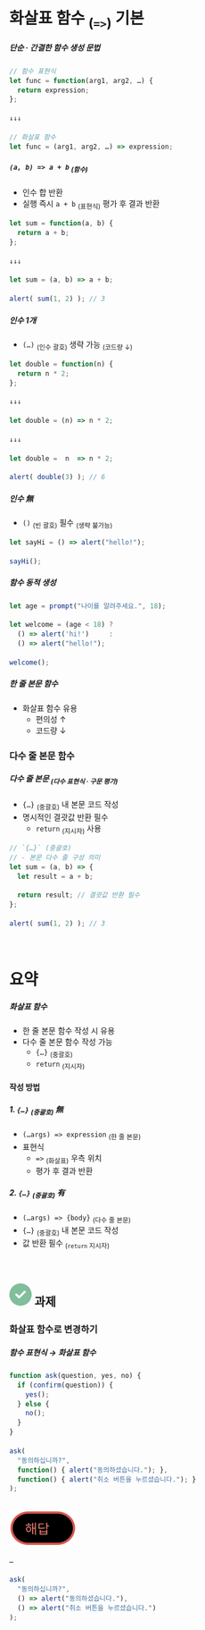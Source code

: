 화살표 함수 <sub>(`=>`)</sub> 기본
====

##### 단순 · 간결한 함수 생성 문법
```javascript
// 함수 표현식
let func = function(arg1, arg2, …) {
  return expression;
};

↓↓↓

// 화살표 함수
let func = (arg1, arg2, …) => expression;
```

##### `(a, b) => a + b` <sub>(함수)</sub>
- 인수 합 반환
- 실행 즉시 `a + b` <sub>(표현식)</sub> 평가 후 결과 반환

```javascript
let sum = function(a, b) {
  return a + b;
};

↓↓↓

let sum = (a, b) => a + b;

alert( sum(1, 2) ); // 3
```

##### 인수 1개
- `(…)` <sub>(인수 괄호)</sub> 생략 가능 <sub>(코드량 ↓)</sub>
```javascript
let double = function(n) {
  return n * 2;
};

↓↓↓

let double = (n) => n * 2;

↓↓↓

let double =  n  => n * 2;

alert( double(3) ); // 6
```

##### 인수 無
- `()` <sub>(빈 괄호)</sub> 필수 <sub>(생략 불가능)</sub>
```javascript
let sayHi = () => alert("hello!");

sayHi();
```

##### 함수 동적 생성
```javascript
let age = prompt("나이를 알려주세요.", 18);

let welcome = (age < 18) ?
  () => alert('hi!')     :
  () => alert("hello!");

welcome();
```

##### 한 줄 본문 함수
- 화살표 함수 유용
  - 편의성 ↑
  - 코드량 ↓

### 다수 줄 본문 함수

##### 다수 줄 본문 <sub>(다수 표현식 · 구문 평가)</sub>
- `{…}` <sub>(중괄호)</sub> 내 본문 코드 작성
- 명시적인 결괏값 반환 필수
  - `return` <sub>(지시자)</sub> 사용
```javascript
// `{…}` (중괄호)
// - 본문 다수 줄 구성 의미
let sum = (a, b) => {
  let result = a + b;

  return result; // 결괏값 반환 필수
};

alert( sum(1, 2) ); // 3
```

<br />

요약
====

##### 화살표 함수
- 한 줄 본문 함수 작성 시 유용
- 다수 줄 본문 함수 작성 가능
  - `{…}` <sub>(중괄호)</sub>
  - `return` <sub>(지시자)</sub>

#### 작성 방법

##### 1. `{…}` <sub>(중괄호)</sub> 無
- `(…args) => expression` <sub>(한 줄 본문)</sub>
- 표현식
  - `=>` <sub>(화살표)</sub> 우측 위치
  - 평가 후 결과 반환

##### 2. `{…}`  <sub>(중괄호)</sub> 有
- `(…args) => {body}` <sub>(다수 줄 본문)</sub>
- `{…}` <sub>(중괄호)</sub> 내 본문 코드 작성
- 값 반환 필수 <sub>(`return` 지시자)</sub>

<br />

## <img class="icon" src="../../images/commons/icons/circle-check-solid.svg" /> 과제

### 화살표 함수로 변경하기

##### 함수 표현식 → 화살표 함수
```javascript
function ask(question, yes, no) {
  if (confirm(question)) {
    yes();
  } else {
    no();
  }
}

ask(
  "동의하십니까?",
  function() { alert("동의하셨습니다."); },
  function() { alert("취소 버튼을 누르셨습니다."); }
);
```

<br />

<img class="icon" src="../../images/commons/icons/circle-answer.svg" />

```javascript
…

ask(
  "동의하십니까?",
  () => alert("동의하셨습니다."),
  () => alert("취소 버튼을 누르셨습니다.")
);
```
